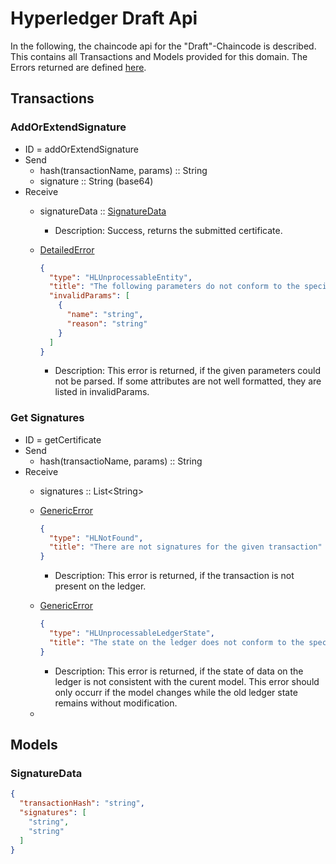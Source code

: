 # Hyperledger Draft Api

In the following, the chaincode api for the "Draft"-Chaincode is described.
This contains all Transactions and Models provided for this domain.
The Errors returned are defined [here](errors.md#Errors).

## Transactions

### AddOrExtendSignature
- ID = addOrExtendSignature
- Send
    - hash(transactionName, params) :: String
    - signature :: String (base64)
- Receive
    - signatureData :: [SignatureData](#SignatureData)
      -  Description: Success, returns the submitted certificate.

    - [DetailedError](errors.md#DetailedError) 
      ```json
      {
        "type": "HLUnprocessableEntity",
        "title": "The following parameters do not conform to the specified format",
        "invalidParams": [
          {
            "name": "string",
            "reason": "string"
          }
        ]
      }
      ```
       - Description: This error is returned, if the given parameters could not be parsed. If some attributes are not well formatted, they are listed in invalidParams.

### Get Signatures
- ID = getCertificate
- Send
    - hash(transactioName, params) :: String
- Receive
    - signatures :: List\<String\>

    - [GenericError](errors.md#GenericError) 
      ```json
      {
        "type": "HLNotFound",
        "title": "There are not signatures for the given transaction"
      }
      ```
      - Description: This error is returned, if the transaction is not present on the ledger.
    - [GenericError](errors.md#GenericError) 
      ```json
      {
        "type": "HLUnprocessableLedgerState",
        "title": "The state on the ledger does not conform to the specified format"
      }
      ```
      - Description: This error is returned, if the state of data on the ledger is not consistent with the curent model. This error should only occurr if the model changes while the old ledger state remains without modification.
    - 

## <a id="Models" />Models

### <a id="SignatureData" />SignatureData
```json
{
  "transactionHash": "string",
  "signatures": [
    "string",
    "string"
  ]
}
```
